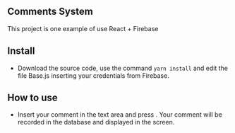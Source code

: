 ## Comments System

This project is one example of use React + Firebase

## Install
- Download the source code, use the command `yarn install` and edit the file Base.js inserting your credentials from Firebase.

## How to use
- Insert your comment in the text area and press <ENTER>. Your comment will be recorded in the database and displayed in the screen.